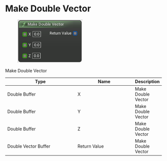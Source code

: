 # Make Double Vector

<div align="left" data-full-width="false">

<figure><img src="Make_Double_Vector.png" alt=""><figcaption></figcaption></figure>

</div>

Make Double Vector

<table>
<thead><tr><th width="250">Type</th><th width="200">Name</th><th>Description</th></tr></thead>
<tbody>
<tr><td>Double Buffer</td><td>X</td><td>Make Double Vector</td></tr>
<tr><td>Double Buffer</td><td>Y</td><td>Make Double Vector</td></tr>
<tr><td>Double Buffer</td><td>Z</td><td>Make Double Vector</td></tr>
<tr><td>Double Vector Buffer</td><td>Return Value</td><td>Make Double Vector</td></tr>
</tbody>
</table>
